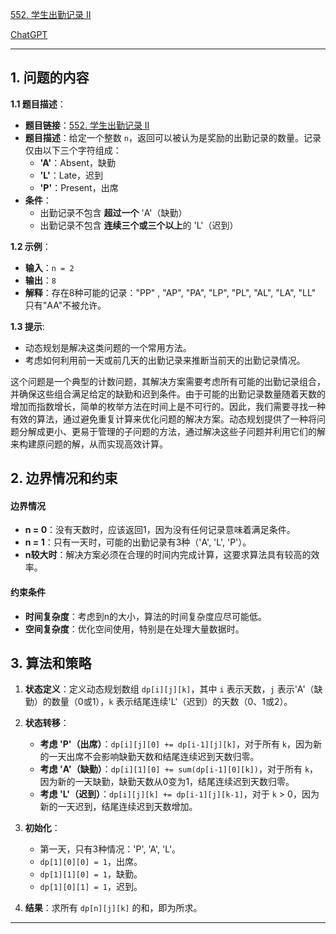 [552. 学生出勤记录 II](https://leetcode.cn/problems/student-attendance-record-ii)

[ChatGPT](https://chat.openai.com/share/f11cf0b6-2897-44c2-89d3-60850b02dd4d)

---

## 1. 问题的内容
**1.1 题目描述**：

- **题目链接**：[552. 学生出勤记录 II](https://leetcode.cn/problems/student-attendance-record-ii)
- **题目描述**：给定一个整数 `n`，返回可以被认为是奖励的出勤记录的数量。记录仅由以下三个字符组成：
  - **'A'**：Absent，缺勤
  - **'L'**：Late，迟到
  - **'P'**：Present，出席
- **条件**：
  - 出勤记录不包含 **超过一个** 'A'（缺勤）
  - 出勤记录不包含 **连续三个或三个以上**的 'L'（迟到）

**1.2 示例**：
- **输入**：`n = 2`
- **输出**：`8`
- **解释**：存在8种可能的记录："PP" , "AP", "PA", "LP", "PL", "AL", "LA", "LL" 只有"AA"不被允许。

**1.3 提示**:
- 动态规划是解决这类问题的一个常用方法。
- 考虑如何利用前一天或前几天的出勤记录来推断当前天的出勤记录情况。

这个问题是一个典型的计数问题，其解决方案需要考虑所有可能的出勤记录组合，并确保这些组合满足给定的缺勤和迟到条件。由于可能的出勤记录数量随着天数的增加而指数增长，简单的枚举方法在时间上是不可行的。因此，我们需要寻找一种有效的算法，通过避免重复计算来优化问题的解决方案。动态规划提供了一种将问题分解成更小、更易于管理的子问题的方法，通过解决这些子问题并利用它们的解来构建原问题的解，从而实现高效计算。

## 2. 边界情况和约束
#### 边界情况

- **n = 0**：没有天数时，应该返回1，因为没有任何记录意味着满足条件。
- **n = 1**：只有一天时，可能的出勤记录有3种（'A', 'L', 'P'）。
- **n较大时**：解决方案必须在合理的时间内完成计算，这要求算法具有较高的效率。

#### 约束条件

- **时间复杂度**：考虑到n的大小，算法的时间复杂度应尽可能低。
- **空间复杂度**：优化空间使用，特别是在处理大量数据时。


## 3. 算法和策略

1. **状态定义**：定义动态规划数组 `dp[i][j][k]`，其中 `i` 表示天数，`j` 表示'A'（缺勤）的数量（0或1），`k` 表示结尾连续'L'（迟到）的天数（0、1或2）。

2. **状态转移**：
   - **考虑 'P'（出席）**：`dp[i][j][0] += dp[i-1][j][k]`，对于所有 `k`，因为新的一天出席不会影响缺勤天数和结尾连续迟到天数归零。
   - **考虑 'A'（缺勤）**：`dp[i][1][0] += sum(dp[i-1][0][k])`，对于所有 `k`，因为新的一天缺勤，缺勤天数从0变为1，结尾连续迟到天数归零。
   - **考虑 'L'（迟到）**：`dp[i][j][k] += dp[i-1][j][k-1]`，对于 `k` > 0，因为新的一天迟到，结尾连续迟到天数增加。

3. **初始化**：
   - 第一天，只有3种情况：'P', 'A', 'L'。
   - `dp[1][0][0] = 1`，出席。
   - `dp[1][1][0] = 1`，缺勤。
   - `dp[1][0][1] = 1`，迟到。

4. **结果**：求所有 `dp[n][j][k]` 的和，即为所求。

---

